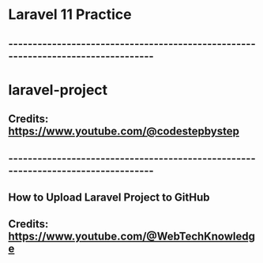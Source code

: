 # Laravel 11 Practice

## ---------------------------------------------------------------------------------

# laravel-project
## Credits: https://www.youtube.com/@codestepbystep

## ---------------------------------------------------------------------------------

## How to Upload Laravel Project to GitHub

## Credits: https://www.youtube.com/@WebTechKnowledge
